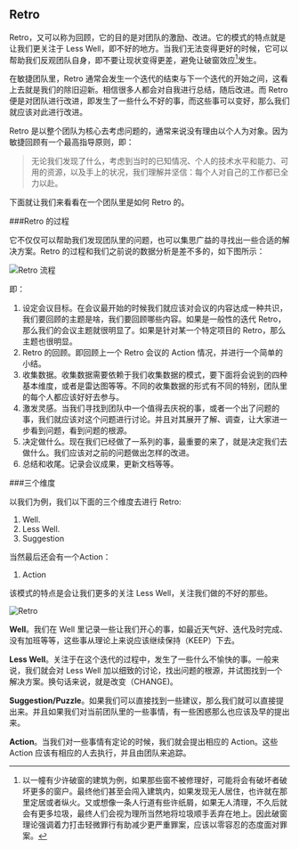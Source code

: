 Retro
---

Retro，又可以称为回顾，它的目的是对团队的激励、改进。它的模式的特点就是让我们更关注于 Less Well，即不好的地方。当我们无法变得更好的时候，它可以帮助我们反观团队自身，即不要让现状变得更差，避免让破窗效应[^破窗]发生。

在敏捷团队里，Retro 通常会发生一个迭代的结束与下一个迭代的开始之间，这看上去就是我们的除旧迎新。相信很多人都会对自我进行总结，随后改进。而 Retro 便是对团队进行改进，即发生了一些什么不好的事，而这些事可以变好，那么我们就应该对此进行改进。

Retro 是以整个团队为核心去考虑问题的，通常来说没有理由以个人为对象。因为敏捷回顾有一个最高指导原则，即：

> 无论我们发现了什么，考虑到当时的已知情况、个人的技术水平和能力、可用的资源，以及手上的状况，我们理解并坚信：每个人对自己的工作都已全力以赴。

下面就让我们来看看在一个团队里是如何 Retro 的。

###Retro 的过程

它不仅仅可以帮助我们发现团队里的问题，也可以集思广益的寻找出一些合适的解决方案。Retro 的过程和我们之前说的数据分析是差不多的，如下图所示：

![Retro 流程](assets/article/chapter8/retro-feature.jpg)

即：

1. 设定会议目标。在会议最开始的时候我们就应该对会议的内容达成一种共识，我们要回顾的主题是啥，我们要回顾哪些内容。如果是一般性的迭代 Retro，那么我们的会议主题就很明显了。如果是针对某一个特定项目的 Retro，那么主题也很明显。
2. Retro 的回顾。即回顾上一个 Retro 会议的 Action 情况，并进行一个简单的小结。
3. 收集数据。收集数据需要依赖于我们收集数据的模式，要下面将会说到的四种基本维度，或者是雷达图等等。不同的收集数据的形式有不同的特别，团队里的每个人都应该好好去参与。
4. 激发灵感。当我们寻找到团队中一个值得去庆祝的事，或者一个出了问题的事，我们就应该对这个问题进行讨论。并且对其展开了解、调查，让大家进一步看到问题，看到问题的根源。
5. 决定做什么。现在我们已经做了一系列的事，最重要的来了，就是决定我们去做什么。我们应该对之前的问题做出怎样的改进。
6. 总结和收尾。记录会议成果，更新文档等等。

###三个维度

以我们为例，我们以下面的三个维度去进行 Retro:

1. Well.
2. Less Well.
3. Suggestion

当然最后还会有一个Action：

1. Action

该模式的特点是会让我们更多的关注 Less Well，关注我们做的不好的那些。

![Retro](assets/article/chapter8/happy-retro.jpg)

**Well**。我们在 Well 里记录一些让我们开心的事，如最近天气好、迭代及时完成、没有加班等等，这些事从理论上来说应该继续保持（KEEP）下去。

**Less Well**。关注于在这个迭代的过程中，发生了一些什么不愉快的事。一般来说，我们就会对 Less Well 加以细致的讨论，找出问题的根源，并试图找到一个解决方案。换句话来说，就是改变（CHANGE)。

**Suggestion/Puzzle**。如果我们可以直接找到一些建议，那么我们就可以直接提出来。并且如果我们对当前团队里的一些事情，有一些困惑那么也应该及早的提出来。

**Action**。当我们对一些事情有定论的时候，我们就会提出相应的 Action。这些 Action 应该有相应的人去执行，并且由团队来追踪。

[^破窗]: 以一幢有少许破窗的建筑为例，如果那些窗不被修理好，可能将会有破坏者破坏更多的窗户。最终他们甚至会闯入建筑内，如果发现无人居住，也许就在那里定居或者纵火。又或想像一条人行道有些许纸屑，如果无人清理，不久后就会有更多垃圾，最终人们会视为理所当然地将垃圾顺手丢弃在地上。因此破窗理论强调着力打击轻微罪行有助减少更严重罪案，应该以零容忍的态度面对罪案。
